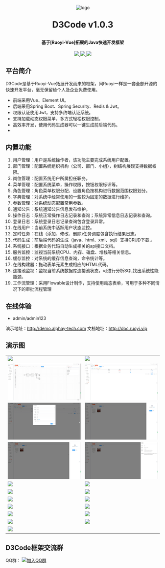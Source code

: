 <p align="center">
	<img alt="logo" src="https://default-1319610221.cos.ap-shanghai.myqcloud.com/logo.png" width="200" height="200">
</p>
<h1 align="center" style="margin: 30px 0 30px; font-weight: bold;">D3Code v1.0.3</h1>
<h4 align="center">基于[Ruoyi-Vue]拓展的Java快速开发框架</h4>
<p align="center">
	<a href="https://gitee.com/anhui-infomation/d3code/stargazers">
      <img src="https://gitee.com/anhui-infomation/d3code/badge/star.svg?theme=dark">
    </a>
	<a href="https://gitee.com/anhui-infomation/d3code">
      <img src="https://img.shields.io/badge/D3Code-v1.0.2-brightgreen.svg">
    </a>
	<a href="https://gitee.com/anhui-infomation/ruoyi-vue-mybatis-plus/blob/master/LICENSE">
      <img src="https://img.shields.io/github/license/mashape/apistatus.svg">
    </a>
</p>

## 平台简介

D3Code是基于Ruoyi-Vue拓展开发而来的框架，同Ruoyi一样是一套全部开源的快速开发平台，毫无保留给个人及企业免费使用。

* 前端采用Vue、Element UI。
* 后端采用Spring Boot、Spring Security、Redis & Jwt。
* 权限认证使用Jwt，支持多终端认证系统。
* 支持加载动态权限菜单，多方式轻松权限控制。
* 高效率开发，使用代码生成器可以一键生成前后端代码。
*

## 内置功能

1. 用户管理：用户是系统操作者，该功能主要完成系统用户配置。
2. 部门管理：配置系统组织机构（公司、部门、小组），树结构展现支持数据权限。
3. 岗位管理：配置系统用户所属担任职务。
4. 菜单管理：配置系统菜单，操作权限，按钮权限标识等。
5. 角色管理：角色菜单权限分配、设置角色按机构进行数据范围权限划分。
6. 字典管理：对系统中经常使用的一些较为固定的数据进行维护。
7. 参数管理：对系统动态配置常用参数。
8. 通知公告：系统通知公告信息发布维护。
9. 操作日志：系统正常操作日志记录和查询；系统异常信息日志记录和查询。
10. 登录日志：系统登录日志记录查询包含登录异常。
11. 在线用户：当前系统中活跃用户状态监控。
12. 定时任务：在线（添加、修改、删除)任务调度包含执行结果日志。
13. 代码生成：前后端代码的生成（java、html、xml、sql）支持CRUD下载 。
14. 系统接口：根据业务代码自动生成相关的api接口文档。
15. 服务监控：监视当前系统CPU、内存、磁盘、堆栈等相关信息。
16. 缓存监控：对系统的缓存信息查询，命令统计等。
17. 在线构建器：拖动表单元素生成相应的HTML代码。
18. 连接池监视：监视当前系统数据库连接池状态，可进行分析SQL找出系统性能瓶颈。
19. 工作流管理：采用Flowable设计制作，支持使用动态表单，可用于多种不同情况下的审批流程管理

## 在线体验

- admin/admin123

演示地址：http://demo.alphay-tech.com
文档地址：http://doc.ruoyi.vip

## 演示图

<table>
    <tr>
        <td><img src="https://oscimg.oschina.net/oscnet/cd1f90be5f2684f4560c9519c0f2a232ee8.jpg"/></td>
        <td><img src="https://oscimg.oschina.net/oscnet/1cbcf0e6f257c7d3a063c0e3f2ff989e4b3.jpg"/></td>
    </tr>
    <tr>
        <td><img src="img/工作流.png"/></td>
        <td><img src="img/附件管理引擎.png"/></td>
    </tr>
    <tr>
        <td><img src="img/腾讯云存储配置.png"/></td>
        <td><img src="img/附件管理-上传.png"/></td>
    </tr>
    <tr>
        <td><img src="img/附件管理-上传.png"/></td>
        <td><img src="img/附件管理-详情.png"/></td>
    </tr>
    <tr>
        <td><img src="https://oscimg.oschina.net/oscnet/up-8074972883b5ba0622e13246738ebba237a.png"/></td>
        <td><img src="https://oscimg.oschina.net/oscnet/up-9f88719cdfca9af2e58b352a20e23d43b12.png"/></td>
    </tr>
    <tr>
        <td><img src="https://oscimg.oschina.net/oscnet/up-39bf2584ec3a529b0d5a3b70d15c9b37646.png"/></td>
        <td><img src="https://oscimg.oschina.net/oscnet/up-936ec82d1f4872e1bc980927654b6007307.png"/></td>
    </tr>
	<tr>
        <td><img src="https://oscimg.oschina.net/oscnet/up-b2d62ceb95d2dd9b3fbe157bb70d26001e9.png"/></td>
        <td><img src="https://oscimg.oschina.net/oscnet/up-d67451d308b7a79ad6819723396f7c3d77a.png"/></td>
    </tr>	 
    <tr>
        <td><img src="https://oscimg.oschina.net/oscnet/5e8c387724954459291aafd5eb52b456f53.jpg"/></td>
        <td><img src="https://oscimg.oschina.net/oscnet/644e78da53c2e92a95dfda4f76e6d117c4b.jpg"/></td>
    </tr>
	<tr>
        <td><img src="https://oscimg.oschina.net/oscnet/up-8370a0d02977eebf6dbf854c8450293c937.png"/></td>
        <td><img src="https://oscimg.oschina.net/oscnet/up-49003ed83f60f633e7153609a53a2b644f7.png"/></td>
    </tr>
	<tr>
        <td><img src="https://oscimg.oschina.net/oscnet/up-d4fe726319ece268d4746602c39cffc0621.png"/></td>
        <td><img src="https://oscimg.oschina.net/oscnet/up-c195234bbcd30be6927f037a6755e6ab69c.png"/></td>
    </tr>
    <tr>
        <td><img src="https://oscimg.oschina.net/oscnet/b6115bc8c31de52951982e509930b20684a.jpg"/></td>
        <td></td>
    </tr>
</table>

## D3Code框架交流群

QQ群： [![加入QQ群](https://img.shields.io/badge/908022562-blue.svg)](http://qm.qq.com/cgi-bin/qm/qr?_wv=1027&k=Un7P_Y90f6yvfX6nvsJZSnGrpuRXntUn&authKey=bRrsqhOQZ4Zed2NoT0mTNh%2FYucjHJODwc7DqIIn5MwjYwM54afy0x33NSxbYJgfD&noverify=0&group_code=908022562)

